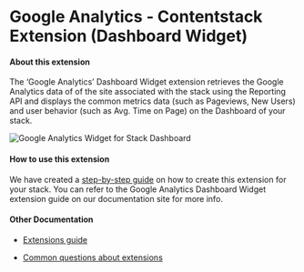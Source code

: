 #  Google Analytics - Contentstack Extension (Dashboard Widget)

####  About this extension

The ‘Google Analytics’ Dashboard Widget extension retrieves the Google Analytics data of of the site associated with the stack using the Reporting API and displays the common metrics data (such as Pageviews, New Users) and user behavior (such as Avg. Time on Page) on the Dashboard of your stack.

![Google Analytics Widget for Stack Dashboard](https://images.contentstack.io/v3/assets/blt23180bf2502c7444/bltc74fbe55a2932918/5f0d9129f394777f8709a255/Google_Analytics_Dashboard_Widget.png)

####  How to use this extension 

We have created a [step-by-step guide](https://www.contentstack.com/docs/developers/create-dashboard-widgets/google-analytics-dashboard-widget/) on how to create this extension for your stack. You can refer to the Google Analytics Dashboard Widget extension guide on our documentation site for more info. 


####  Other Documentation

- [Extensions guide](https://www.contentstack.com/docs/developers/about-experience-extensions/)

- [Common questions about extensions](https://www.contentstack.com/docs/developers/experience-extensions-faqs/)
